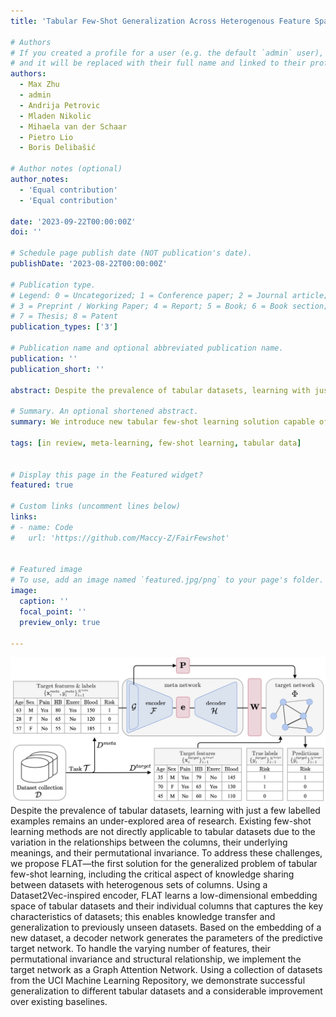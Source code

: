 ```yaml
---
title: 'Tabular Few-Shot Generalization Across Heterogenous Feature Spaces [in review]'

# Authors
# If you created a profile for a user (e.g. the default `admin` user), write the username (folder name) here
# and it will be replaced with their full name and linked to their profile.
authors:
  - Max Zhu
  - admin
  - Andrija Petrovic
  - Mladen Nikolic
  - Mihaela van der Schaar
  - Pietro Lio
  - Boris Delibašić

# Author notes (optional)
author_notes:
  - 'Equal contribution'
  - 'Equal contribution'

date: '2023-09-22T00:00:00Z'
doi: ''

# Schedule page publish date (NOT publication's date).
publishDate: '2023-08-22T00:00:00Z'

# Publication type.
# Legend: 0 = Uncategorized; 1 = Conference paper; 2 = Journal article;
# 3 = Preprint / Working Paper; 4 = Report; 5 = Book; 6 = Book section;
# 7 = Thesis; 8 = Patent
publication_types: ['3']

# Publication name and optional abbreviated publication name.
publication: ''
publication_short: ''

abstract: Despite the prevalence of tabular datasets, learning with just a few labelled examples remains an under-explored area of research. Existing few-shot learning methods are not directly applicable to tabular datasets due to the variation in the relationships between the columns, their underlying meanings, and their permutational invariance. To address these challenges, we propose FLAT—the first solution for the generalized problem of tabular few-shot learning, including the critical aspect of knowledge sharing between datasets with heterogenous sets of columns. Using a Dataset2Vec-inspired encoder, FLAT learns a low-dimensional embedding space of tabular datasets and their individual columns that captures the key characteristics of datasets; this enables knowledge transfer and generalization to previously unseen datasets. Based on the embedding of a new dataset, a decoder network generates the parameters of the predictive target network. To handle the varying number of features, their permutational invariance and structural relationship, we implement the target network as a Graph Attention Network. Using a collection of datasets from the UCI Machine Learning Repository, we demonstrate successful generalization to different tabular datasets and a considerable improvement over existing baselines.

# Summary. An optional shortened abstract.
summary: We introduce new tabular few-shot learning solution capable of knowledge sharing between datasets with heterogenous sets of columns.

tags: [in review, meta-learning, few-shot learning, tabular data]


# Display this page in the Featured widget?
featured: true

# Custom links (uncomment lines below)
links:
# - name: Code
#   url: 'https://github.com/Maccy-Z/FairFewshot'


# Featured image
# To use, add an image named `featured.jpg/png` to your page's folder.
image:
  caption: ''
  focal_point: ''
  preview_only: true

---
```

![imgage](FLAT_diagram.jpg)
 Despite the prevalence of tabular datasets, learning with just a few labelled examples remains an under-explored area of research. Existing few-shot learning methods are not directly applicable to tabular datasets due to the variation in the relationships between the columns, their underlying meanings, and their permutational invariance. To address these challenges, we propose FLAT—the first solution for the generalized problem of tabular few-shot learning, including the critical aspect of knowledge sharing between datasets with heterogenous sets of columns. Using a Dataset2Vec-inspired encoder, FLAT learns a low-dimensional embedding space of tabular datasets and their individual columns that captures the key characteristics of datasets; this enables knowledge transfer and generalization to previously unseen datasets. Based on the embedding of a new dataset, a decoder network generates the parameters of the predictive target network. To handle the varying number of features, their permutational invariance and structural relationship, we implement the target network as a Graph Attention Network. Using a collection of datasets from the UCI Machine Learning Repository, we demonstrate successful generalization to different tabular datasets and a considerable improvement over existing baselines.

